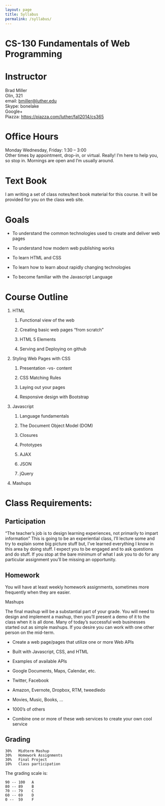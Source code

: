 ```yaml
---
layout: page
title: Syllabus
permalink: /syllabus/
---
```


CS-130 Fundamentals of Web Programming
======================================

Instructor
==========

Brad Miller\
Olin, 321\
email: bmiller@luther.edu\
Skype: bonelake\
Google+\
Piazza: https://piazza.com/luther/fall2014/cs365

Office Hours
============

Monday Wednesday, Friday: 1:30 – 3:00\
Other times by appointment, drop-in, or virtual. Really! I’m here to
help you, so stop in. Mornings are open and I’m usually around.

Text Book
=========

I am writing a set of class notes/text book material for this course.  It
will be provided for you on the class web site.

Goals
=====

-   To understand the common technologies used to create and deliver web pages

-   To understand how modern web publishing works

-   To learn HTML and CSS

-   To learn how to learn about rapidly changing technologies

-   To become familiar with the Javascript Language


Course Outline
==============

1.  HTML

    1.  Functional view of the web

    2.  Creating basic web pages “from scratch”

    3.  HTML 5 Elements

    4.  Serving and Deploying on github

2.  Styling Web Pages with CSS

    1.  Presentation -vs- content

    2.  CSS Matching Rules

    3.  Laying out your pages

    4.  Responsive design with Bootstrap

3.  Javascript

    1.  Language fundamentals

    2.  The Document Object Model (DOM)

    3.  Closures

    4.  Prototypes

    5.  AJAX

    6.  JSON

    7.  jQuery

5.  Mashups


Class Requirements: 
===================

Participation
-------------

“The teacher’s job is to design learning experiences, not primarily to
impart information” This is going to be an experiential class, I’ll
lecture some and try to explain some big picture stuff but, I’ve learned
everything I know in this area by doing stuff. I expect you to be
engaged and to ask questions and do stuff. If you stop at the bare
minimum of what I ask you to do for any particular assignment you’ll be
missing an opportunity.

Homework
--------

You will have at least weekly homework assignments, sometimes more
frequently when they are easier.

Mashups

The final mashup will be a substantial part of your grade. You will
need to design and implement a mashup, then you’ll present a demo of it
to the class when it is all done. Many of today’s successful web
businesses started out as simple mashups. If you desire you can work
with one other person on the mid-term.

-   Create a web page/pages that utilize one or more Web APIs

-   Built with Javascript, CSS, and HTML

-   Examples of available APIs

-   Google Documents, Maps, Calendar, etc.

-   Twitter, Facebook

-   Amazon, Evernote, Dropbox, RTM, tweedledo

-   Movies, Music, Books, ...

-   1000’s of others

-   Combine one or more of these web services to create your own cool
    service


Grading
-------

    30%   Midterm Mashup
    30%   Homework Assignments
    30%   Final Project
    10%   Class participation

The grading scale is:

    90 -- 100   A
    80 -- 89    B
    70 -- 79    C
    60 -- 69    D
    0 --  59    F
